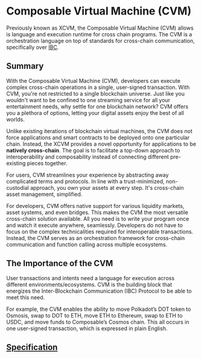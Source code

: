 # Composable Virtual Machine (CVM)

Previously known as XCVM, the Composable Virtual Machine (CVM) allows is language and execution runtime for cross chain programs. The CVM is a orchestration language on top of standards for cross-chain communication, specifically over [IBC](./composable-ibc.md).

## Summary
With the Composable Virtual Machine (CVM), developers can execute complex cross-chain operations in a single, user-signed transaction. With CVM, you're not restricted to a single blockchain universe. Just like you wouldn't want to be confined to one streaming service for all your entertainment needs, why settle for one blockchain network? CVM offers you a plethora of options, letting your digital assets enjoy the best of all worlds.

Unlike existing iterations of blockchain virtual machines, the CVM does not force applications and smart contracts to 
be deployed onto one particular chain. Instead, the XCVM provides a novel opportunity for applications to be 
**natively cross-chain**. The goal is to facilitate a top-down approach to interoperability and composability instead 
of connecting different pre-existing pieces together.

For users, CVM streamlines your experience by abstracting away complicated terms and protocols. In line with a trust-minimized, non-custodial approach, you own your assets at every step. It's cross-chain asset management, simplified. 

For developers, CVM offers native support for various liquidity markets, asset systems, and even bridges. This makes the CVM the most versatile cross-chain solution available. All you need is to write your program once and watch it execute anywhere, seamlessly. Developers do not have to focus on the complex technicalities required for interoperable transactions. Instead, 
the CVM serves as an orchestration framework for cross-chain communication and function calling across multiple ecosystems. 

## The Importance of the CVM
User transactions and intents need a language for execution across different environments/ecosystems. CVM is the building block that energizes the Inter-Blockchain Communication (IBC) Protocol to be able to meet this need.

For example, the CVM enables the ability to move Polkadot’s DOT token to Osmosis, swap to DOT to ETH, move ETH to Ethereum, swap to ETH to USDC, and move funds to Composable’s Cosmos chain. This all occurs in one user-signed transaction, which is expressed in plain English.


## [Specification](./cvm/specification.md)